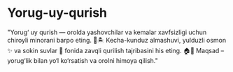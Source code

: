 # Yorug-uy-qurish
"Yorug‘ uy qurish — orolda yashovchilar va kemalar xavfsizligi uchun chiroyli minorani barpo eting. 🌅🏝️ Kecha-kunduz almashuvi, yulduzli osmon ✨ va sokin suvlar 🌊 fonida zavqli qurilish tajribasini his eting. 🏠🚢 Maqsad – yorug‘lik bilan yo‘l ko‘rsatish va orolni himoya qilish."
